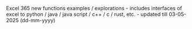 Excel 365 new functions examples / explorations - includes interfaces of excel to python / java / java script / c++ / c / rust, etc. - updated till 03-05-2025 (dd-mm-yyyy) 
